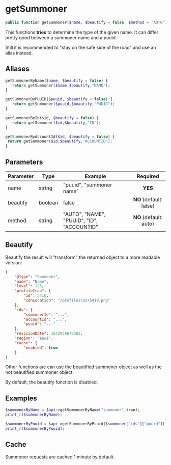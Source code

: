 # getSummoner
```php
public function getSummoner($name, $beautify = false, $method = "AUTO")
```

This functions **tries** to determine the type of the given name. It can differ pretty good between a summoner name and a puuid. 

Still it is recommended to "stay on the safe side of the road" and use an alias instead. 
## Aliases
```php
getSummonerByName($name, $beautify = false) {
   return getSummoner($name,$beautify,"NAME");
}

getSummonerByPUUID($puuid, $beautify = false) {
   return getSummoner($puuid,$beautify,"PUUID");
}

getSummonerById($id, $beautify = false) {
   return getSummoner($id,$beautify,"ID");
}

getSummonerByAccountId($id, $beautify = false) {
 return getSummoner($id,$beautify,"ACCOUNTID");
}
  ```

## Parameters

| Parameter | Type    | Example                                    |        Required         |
| --------- | ------- | ------------------------------------------ | :---------------------: |
| name      | string  | "puuid", "summoner name"                   |         **YES**         |
| beautify  | boolean | false                                      | **NO** (default: false) |
| method    | string  | "AUTO", "NAME", "PUUID", "ID", "ACCOUNTID" | **NO** (default: auto)  |

## Beautify

Beautify the result will "transform" the returned object to a more readable version:
```json
{
    "@type": "Summoner",
    "name": "Name",
    "level": 123,
    "profileIcon": {
        "id": 5410,
        "cdnLocation": "/profileicon/5410.png"
    },
    "ids": {
        "summonerId": "...",
        "accountId": "...",
        "puuid": "..."
    },
    "revisionDate": 1672956676383,
    "region": "euw1",
    "cache": {
        "enabled": true
    }
}
```

Other functions are can use the beautified summoner object as well as the not beautified summoner object. 

By default, the beautify function is disabled. 

## Examples
```php
$summonerByName = $api->getSummonerByName("summoner",true);
print_r($summonerByName);

$summonerByPuuid = $api->getSummonerByPuuid($summoner["ids"]["puuid"]);
print_r($summonerByPuuid);
```

## Cache
Summoner requests are cached 1 minute by default. 